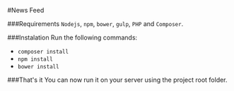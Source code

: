 #News Feed

###Requirements
`Nodejs`, `npm`, `bower`, `gulp`, `PHP` and `Composer`.

###Instalation
Run the following commands:

* ```composer install```
* ```npm install```
* ```bower install```

###That's it
You can now run it on your server using the project root folder.
